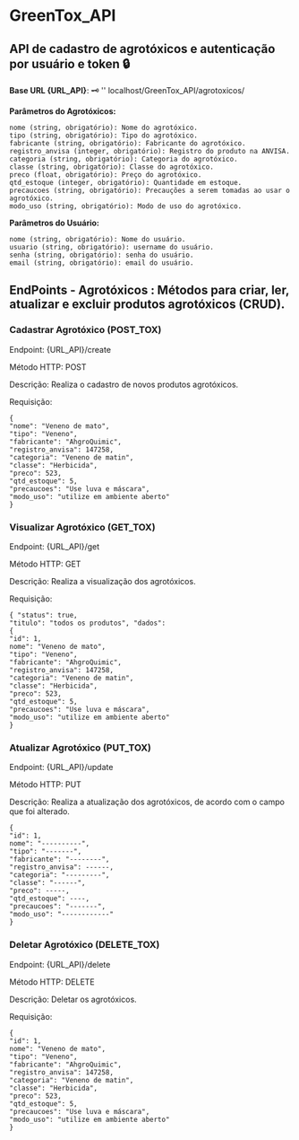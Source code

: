 # GreenTox_API
API de cadastro de agrotóxicos e autenticação por usuário e token 🔒
---
**Base URL {URL_API}**: 🗝️
'' localhost/GreenTox_API/agrotoxicos/

**Parâmetros do Agrotóxicos:**
```
nome (string, obrigatório): Nome do agrotóxico.
tipo (string, obrigatório): Tipo do agrotóxico.
fabricante (string, obrigatório): Fabricante do agrotóxico.
registro_anvisa (integer, obrigatório): Registro do produto na ANVISA.
categoria (string, obrigatório): Categoria do agrotóxico.
classe (string, obrigatório): Classe do agrotóxico.
preco (float, obrigatório): Preço do agrotóxico.
qtd_estoque (integer, obrigatório): Quantidade em estoque.
precaucoes (string, obrigatório): Precauções a serem tomadas ao usar o agrotóxico.
modo_uso (string, obrigatório): Modo de uso do agrotóxico.
```
**Parâmetros do Usuário:**
```
nome (string, obrigatório): Nome do usuário.
usuario (string, obrigatório): username do usuário.
senha (string, obrigatório): senha do usuário.
email (string, obrigatório): email do usuário.
```

## **EndPoints - Agrotóxicos** : Métodos para criar, ler, atualizar e excluir produtos agrotóxicos (CRUD).
### Cadastrar Agrotóxico (POST_TOX)
Endpoint: {URL_API}/create

Método HTTP: POST

Descrição: Realiza o cadastro de novos produtos agrotóxicos.

Requisição:
```
{ 
"nome": "Veneno de mato",
"tipo": "Veneno",
"fabricante": "AhgroQuimic",
"registro_anvisa": 147258,
"categoria": "Veneno de matin",
"classe": "Herbicida",
"preco": 523,
"qtd_estoque": 5,
"precaucoes": "Use luva e máscara",
"modo_uso": "utilize em ambiente aberto"
}
```

### Visualizar Agrotóxico (GET_TOX)
Endpoint: {URL_API}/get

Método HTTP: GET

Descrição: Realiza a visualização dos agrotóxicos.

Requisição:
```
{ "status": true,
"titulo": "todos os produtos", "dados": 
{
"id": 1,
nome": "Veneno de mato",
"tipo": "Veneno",
"fabricante": "AhgroQuimic",
"registro_anvisa": 147258,
"categoria": "Veneno de matin",
"classe": "Herbicida",
"preco": 523,
"qtd_estoque": 5,
"precaucoes": "Use luva e máscara",
"modo_uso": "utilize em ambiente aberto"
}
```
### Atualizar Agrotóxico (PUT_TOX)
Endpoint: {URL_API}/update

Método HTTP: PUT

Descrição: Realiza a atualização dos agrotóxicos, de acordo com o campo que foi alterado.

```
{
"id": 1,
nome": "----------",
"tipo": "-------",
"fabricante": "--------",
"registro_anvisa": ------,
"categoria": "---------",
"classe": "------",
"preco": -----,
"qtd_estoque": ----,
"precaucoes": "-------",
"modo_uso": "------------" 
}
```

### Deletar Agrotóxico (DELETE_TOX)
Endpoint: {URL_API}/delete

Método HTTP: DELETE

Descrição: Deletar os agrotóxicos.

Requisição:

```
{
"id": 1,
nome": "Veneno de mato",
"tipo": "Veneno",
"fabricante": "AhgroQuimic",
"registro_anvisa": 147258,
"categoria": "Veneno de matin",
"classe": "Herbicida",
"preco": 523,
"qtd_estoque": 5,
"precaucoes": "Use luva e máscara",
"modo_uso": "utilize em ambiente aberto"
}
```



